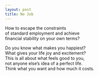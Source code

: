 ```yaml
---
layout: post
title: No Job
---
```


How to escape the constraints   
of standard employment and achieve   
financial stability on your own terms?

Do you know what makes you happiest?   
What gives your life joy and excitement?   
This is all about what feels good to you,   
not anyone else’s idea of a perfect life.   
Think what you want and how much it costs.
